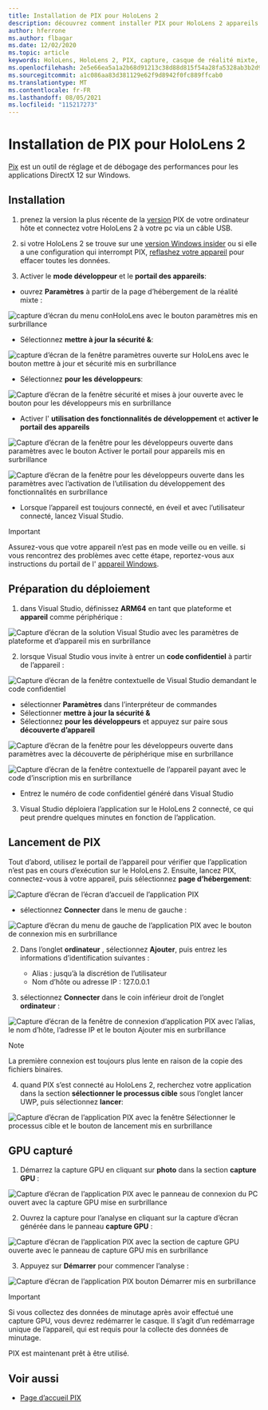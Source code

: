 ```yaml
---
title: Installation de PIX pour HoloLens 2
description: découvrez comment installer PIX pour HoloLens 2 appareils.
author: hferrone
ms.author: flbagar
ms.date: 12/02/2020
ms.topic: article
keywords: HoloLens, HoloLens 2, PIX, capture, casque de réalité mixte, casque windows mixed realisation, casque de réalité virtuelle
ms.openlocfilehash: 2e5e66ea5a1a2b68d91213c38d88d815f54a28fa5328ab3b2d93f1e267f6f994
ms.sourcegitcommit: a1c086aa83d381129e62f9d8942f0fc889ffcab0
ms.translationtype: MT
ms.contentlocale: fr-FR
ms.lasthandoff: 08/05/2021
ms.locfileid: "115217273"
---
```

# <a name="installing-pix-for-hololens-2"></a>Installation de PIX pour HoloLens 2

[Pix](https://devblogs.microsoft.com/pix) est un outil de réglage et de débogage des performances pour les applications DirectX 12 sur Windows. 

## <a name="setup"></a>Installation

1. prenez la version la plus récente de la [version]( https://devblogs.microsoft.com/pix/download) PIX de votre ordinateur hôte et connectez votre HoloLens 2 à votre pc via un câble USB.

2. si votre HoloLens 2 se trouve sur une [version Windows insider](https://insider.windows.com) ou si elle a une configuration qui interrompt PIX, [reflashez votre appareil](/hololens/hololens-recovery) pour effacer toutes les données.

3. Activer le **mode développeur** et le **portail des appareils**:

* ouvrez **Paramètres** à partir de la page d’hébergement de la réalité mixte :

![capture d’écran du menu conHoloLens avec le bouton paramètres mis en surbrillance](images/pix-img-01.jpg)

* Sélectionnez **mettre à jour la sécurité &**:

![capture d’écran de la fenêtre paramètres ouverte sur HoloLens avec le bouton mettre à jour et sécurité mis en surbrillance](images/pix-img-02.jpg)

* Sélectionnez **pour les développeurs**:

![Capture d’écran de la fenêtre sécurité et mises à jour ouverte avec le bouton pour les développeurs mis en surbrillance](images/pix-img-03.jpg)

* Activer l' **utilisation des fonctionnalités de développement** et **activer le portail des appareils**

![Capture d’écran de la fenêtre pour les développeurs ouverte dans paramètres avec le bouton Activer le portail pour appareils mis en surbrillance](images/pix-img-04.jpg)

![Capture d’écran de la fenêtre pour les développeurs ouverte dans les paramètres avec l’activation de l’utilisation du développement des fonctionnalités en surbrillance](images/pix-img-05.jpg)

* Lorsque l’appareil est toujours connecté, en éveil et avec l’utilisateur connecté, lancez Visual Studio.

> [!IMPORTANT]
> Assurez-vous que votre appareil n’est pas en mode veille ou en veille. si vous rencontrez des problèmes avec cette étape, reportez-vous aux instructions du portail de l' [appareil Windows](./using-the-windows-device-portal.md).

## <a name="preparing-for-deployment"></a>Préparation du déploiement

1. dans Visual Studio, définissez **ARM64** en tant que plateforme et **appareil** comme périphérique :

![Capture d’écran de la solution Visual Studio avec les paramètres de plateforme et d’appareil mis en surbrillance](images/pix-img-06.png)

2. lorsque Visual Studio vous invite à entrer un **code confidentiel** à partir de l’appareil :

![Capture d’écran de la fenêtre contextuelle de Visual Studio demandant le code confidentiel](images/pix-img-07.png)

* sélectionner **Paramètres** dans l’interpréteur de commandes
* Sélectionner **mettre à jour la sécurité &**
* Sélectionnez **pour les développeurs** et appuyez sur paire sous **découverte d’appareil** 

![Capture d’écran de la fenêtre pour les développeurs ouverte dans paramètres avec la découverte de périphérique mise en surbrillance](images/pix-img-08.jpg)

![Capture d’écran de la fenêtre contextuelle de l’appareil payant avec le code d’inscription mis en surbrillance](images/pix-img-09.jpg)

* Entrez le numéro de code confidentiel généré dans Visual Studio

3. Visual Studio déploiera l’application sur le HoloLens 2 connecté, ce qui peut prendre quelques minutes en fonction de l’application.

## <a name="launching-pix"></a>Lancement de PIX

Tout d’abord, utilisez le portail de l’appareil pour vérifier que l’application n’est pas en cours d’exécution sur le HoloLens 2. Ensuite, lancez PIX, connectez-vous à votre appareil, puis sélectionnez **page d’hébergement**:

![Capture d’écran de l’écran d’accueil de l’application PIX](images/pix-img-10.png)

* sélectionnez **Connecter** dans le menu de gauche :

![Capture d’écran du menu de gauche de l’application PIX avec le bouton de connexion mis en surbrillance](images/pix-img-11.png)

2. Dans l’onglet **ordinateur** , sélectionnez **Ajouter**, puis entrez les informations d’identification suivantes :
    * Alias : jusqu’à la discrétion de l’utilisateur
    * Nom d’hôte ou adresse IP : 127.0.0.1

3. sélectionnez **Connecter** dans le coin inférieur droit de l’onglet **ordinateur** :

![Capture d’écran de la fenêtre de connexion d’application PIX avec l’alias, le nom d’hôte, l’adresse IP et le bouton Ajouter mis en surbrillance](images/pix-img-12.png)

> [!NOTE]
> La première connexion est toujours plus lente en raison de la copie des fichiers binaires.

4. quand PIX s’est connecté au HoloLens 2, recherchez votre application dans la section **sélectionner le processus cible** sous l’onglet lancer UWP, puis sélectionnez **lancer**:

![Capture d’écran de l’application PIX avec la fenêtre Sélectionner le processus cible et le bouton de lancement mis en surbrillance](images/pix-img-13.png)

## <a name="gpu-captured"></a>GPU capturé

1. Démarrez la capture GPU en cliquant sur **photo** dans la section **capture GPU** :

![Capture d’écran de l’application PIX avec le panneau de connexion du PC ouvert avec la capture GPU mise en surbrillance](images/pix-img-14.png)

2. Ouvrez la capture pour l’analyse en cliquant sur la capture d’écran générée dans le panneau **capture GPU** :

![Capture d’écran de l’application PIX avec la section de capture GPU ouverte avec le panneau de capture GPU mis en surbrillance](images/pix-img-15.png)

3. Appuyez sur **Démarrer** pour commencer l’analyse :

![Capture d’écran de l’application PIX bouton Démarrer mis en surbrillance](images/pix-img-16.png)

> [!IMPORTANT]
> Si vous collectez des données de minutage après avoir effectué une capture GPU, vous devrez redémarrer le casque. Il s’agit d’un redémarrage unique de l’appareil, qui est requis pour la collecte des données de minutage.

PIX est maintenant prêt à être utilisé.

## <a name="see-also"></a>Voir aussi
* [Page d’accueil PIX](https://devblogs.microsoft.com/pix)